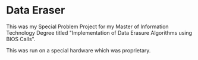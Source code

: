 Data Eraser
=====
This was my Special Problem Project for my Master of Information Technology Degree titled "Implementation of Data Erasure Algorithms using BIOS Calls".

This was run on a special hardware which was proprietary.
